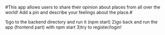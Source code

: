 #This app allows users to share their opinion about places from all over the world! Add a pin and describe your feelings about the place.#

1)go to the backend directory and run it (npm start)
2)go back and run the app (frontend part) with npm start
3)try to register/login!
